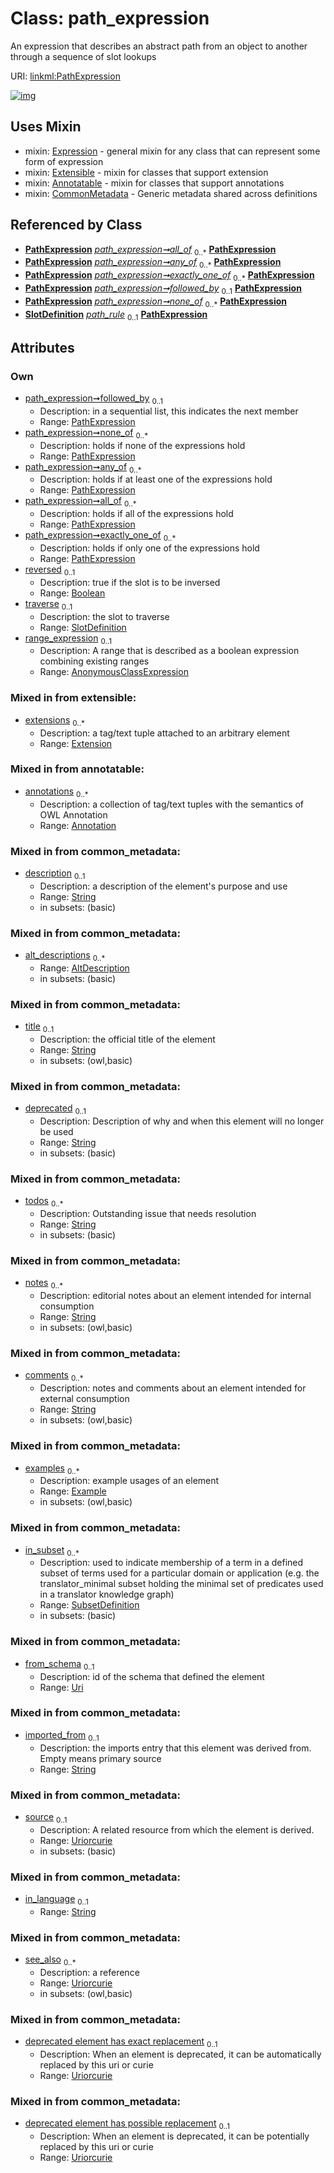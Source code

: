 
# Class: path_expression


An expression that describes an abstract path from an object to another through a sequence of slot lookups

URI: [linkml:PathExpression](https://w3id.org/linkml/PathExpression)


[![img](https://yuml.me/diagram/nofunky;dir:TB/class/[SubsetDefinition],[SlotDefinition],[AnonymousClassExpression]<range_expression%200..1-++[PathExpression&#124;reversed:boolean%20%3F;description:string%20%3F;title:string%20%3F;deprecated:string%20%3F;todos:string%20*;notes:string%20*;comments:string%20*;from_schema:uri%20%3F;imported_from:string%20%3F;source:uriorcurie%20%3F;in_language:string%20%3F;see_also:uriorcurie%20*;deprecated_element_has_exact_replacement:uriorcurie%20%3F;deprecated_element_has_possible_replacement:uriorcurie%20%3F],[SlotDefinition]<traverse%200..1-%20[PathExpression],[PathExpression]<exactly_one_of%200..*-++[PathExpression],[PathExpression]<all_of%200..*-++[PathExpression],[PathExpression]<any_of%200..*-++[PathExpression],[PathExpression]<none_of%200..*-++[PathExpression],[PathExpression]<followed_by%200..1-++[PathExpression],[SlotDefinition]++-%20path_rule%200..1>[PathExpression],[PathExpression]uses%20-.->[Expression],[PathExpression]uses%20-.->[Extensible],[PathExpression]uses%20-.->[Annotatable],[PathExpression]uses%20-.->[CommonMetadata],[Extension],[Extensible],[Expression],[Example],[CommonMetadata],[AnonymousClassExpression],[Annotation],[Annotatable],[AltDescription])](https://yuml.me/diagram/nofunky;dir:TB/class/[SubsetDefinition],[SlotDefinition],[AnonymousClassExpression]<range_expression%200..1-++[PathExpression&#124;reversed:boolean%20%3F;description:string%20%3F;title:string%20%3F;deprecated:string%20%3F;todos:string%20*;notes:string%20*;comments:string%20*;from_schema:uri%20%3F;imported_from:string%20%3F;source:uriorcurie%20%3F;in_language:string%20%3F;see_also:uriorcurie%20*;deprecated_element_has_exact_replacement:uriorcurie%20%3F;deprecated_element_has_possible_replacement:uriorcurie%20%3F],[SlotDefinition]<traverse%200..1-%20[PathExpression],[PathExpression]<exactly_one_of%200..*-++[PathExpression],[PathExpression]<all_of%200..*-++[PathExpression],[PathExpression]<any_of%200..*-++[PathExpression],[PathExpression]<none_of%200..*-++[PathExpression],[PathExpression]<followed_by%200..1-++[PathExpression],[SlotDefinition]++-%20path_rule%200..1>[PathExpression],[PathExpression]uses%20-.->[Expression],[PathExpression]uses%20-.->[Extensible],[PathExpression]uses%20-.->[Annotatable],[PathExpression]uses%20-.->[CommonMetadata],[Extension],[Extensible],[Expression],[Example],[CommonMetadata],[AnonymousClassExpression],[Annotation],[Annotatable],[AltDescription])

## Uses Mixin

 *  mixin: [Expression](Expression.md) - general mixin for any class that can represent some form of expression
 *  mixin: [Extensible](Extensible.md) - mixin for classes that support extension
 *  mixin: [Annotatable](Annotatable.md) - mixin for classes that support annotations
 *  mixin: [CommonMetadata](CommonMetadata.md) - Generic metadata shared across definitions

## Referenced by Class

 *  **[PathExpression](PathExpression.md)** *[path_expression➞all_of](path_expression_all_of.md)*  <sub>0..\*</sub>  **[PathExpression](PathExpression.md)**
 *  **[PathExpression](PathExpression.md)** *[path_expression➞any_of](path_expression_any_of.md)*  <sub>0..\*</sub>  **[PathExpression](PathExpression.md)**
 *  **[PathExpression](PathExpression.md)** *[path_expression➞exactly_one_of](path_expression_exactly_one_of.md)*  <sub>0..\*</sub>  **[PathExpression](PathExpression.md)**
 *  **[PathExpression](PathExpression.md)** *[path_expression➞followed_by](path_expression_followed_by.md)*  <sub>0..1</sub>  **[PathExpression](PathExpression.md)**
 *  **[PathExpression](PathExpression.md)** *[path_expression➞none_of](path_expression_none_of.md)*  <sub>0..\*</sub>  **[PathExpression](PathExpression.md)**
 *  **[SlotDefinition](SlotDefinition.md)** *[path_rule](path_rule.md)*  <sub>0..1</sub>  **[PathExpression](PathExpression.md)**

## Attributes


### Own

 * [path_expression➞followed_by](path_expression_followed_by.md)  <sub>0..1</sub>
     * Description: in a sequential list, this indicates the next member
     * Range: [PathExpression](PathExpression.md)
 * [path_expression➞none_of](path_expression_none_of.md)  <sub>0..\*</sub>
     * Description: holds if none of the expressions hold
     * Range: [PathExpression](PathExpression.md)
 * [path_expression➞any_of](path_expression_any_of.md)  <sub>0..\*</sub>
     * Description: holds if at least one of the expressions hold
     * Range: [PathExpression](PathExpression.md)
 * [path_expression➞all_of](path_expression_all_of.md)  <sub>0..\*</sub>
     * Description: holds if all of the expressions hold
     * Range: [PathExpression](PathExpression.md)
 * [path_expression➞exactly_one_of](path_expression_exactly_one_of.md)  <sub>0..\*</sub>
     * Description: holds if only one of the expressions hold
     * Range: [PathExpression](PathExpression.md)
 * [reversed](reversed.md)  <sub>0..1</sub>
     * Description: true if the slot is to be inversed
     * Range: [Boolean](Boolean.md)
 * [traverse](traverse.md)  <sub>0..1</sub>
     * Description: the slot to traverse
     * Range: [SlotDefinition](SlotDefinition.md)
 * [range_expression](range_expression.md)  <sub>0..1</sub>
     * Description: A range that is described as a boolean expression combining existing ranges
     * Range: [AnonymousClassExpression](AnonymousClassExpression.md)

### Mixed in from extensible:

 * [extensions](extensions.md)  <sub>0..\*</sub>
     * Description: a tag/text tuple attached to an arbitrary element
     * Range: [Extension](Extension.md)

### Mixed in from annotatable:

 * [annotations](annotations.md)  <sub>0..\*</sub>
     * Description: a collection of tag/text tuples with the semantics of OWL Annotation
     * Range: [Annotation](Annotation.md)

### Mixed in from common_metadata:

 * [description](description.md)  <sub>0..1</sub>
     * Description: a description of the element's purpose and use
     * Range: [String](String.md)
     * in subsets: (basic)

### Mixed in from common_metadata:

 * [alt_descriptions](alt_descriptions.md)  <sub>0..\*</sub>
     * Range: [AltDescription](AltDescription.md)
     * in subsets: (basic)

### Mixed in from common_metadata:

 * [title](title.md)  <sub>0..1</sub>
     * Description: the official title of the element
     * Range: [String](String.md)
     * in subsets: (owl,basic)

### Mixed in from common_metadata:

 * [deprecated](deprecated.md)  <sub>0..1</sub>
     * Description: Description of why and when this element will no longer be used
     * Range: [String](String.md)
     * in subsets: (basic)

### Mixed in from common_metadata:

 * [todos](todos.md)  <sub>0..\*</sub>
     * Description: Outstanding issue that needs resolution
     * Range: [String](String.md)
     * in subsets: (basic)

### Mixed in from common_metadata:

 * [notes](notes.md)  <sub>0..\*</sub>
     * Description: editorial notes about an element intended for internal consumption
     * Range: [String](String.md)
     * in subsets: (owl,basic)

### Mixed in from common_metadata:

 * [comments](comments.md)  <sub>0..\*</sub>
     * Description: notes and comments about an element intended for external consumption
     * Range: [String](String.md)
     * in subsets: (owl,basic)

### Mixed in from common_metadata:

 * [examples](examples.md)  <sub>0..\*</sub>
     * Description: example usages of an element
     * Range: [Example](Example.md)
     * in subsets: (owl,basic)

### Mixed in from common_metadata:

 * [in_subset](in_subset.md)  <sub>0..\*</sub>
     * Description: used to indicate membership of a term in a defined subset of terms used for a particular domain or application (e.g. the translator_minimal subset holding the minimal set of predicates used in a translator knowledge graph)
     * Range: [SubsetDefinition](SubsetDefinition.md)
     * in subsets: (basic)

### Mixed in from common_metadata:

 * [from_schema](from_schema.md)  <sub>0..1</sub>
     * Description: id of the schema that defined the element
     * Range: [Uri](Uri.md)

### Mixed in from common_metadata:

 * [imported_from](imported_from.md)  <sub>0..1</sub>
     * Description: the imports entry that this element was derived from.  Empty means primary source
     * Range: [String](String.md)

### Mixed in from common_metadata:

 * [source](source.md)  <sub>0..1</sub>
     * Description: A related resource from which the element is derived.
     * Range: [Uriorcurie](Uriorcurie.md)
     * in subsets: (basic)

### Mixed in from common_metadata:

 * [in_language](in_language.md)  <sub>0..1</sub>
     * Range: [String](String.md)

### Mixed in from common_metadata:

 * [see_also](see_also.md)  <sub>0..\*</sub>
     * Description: a reference
     * Range: [Uriorcurie](Uriorcurie.md)
     * in subsets: (owl,basic)

### Mixed in from common_metadata:

 * [deprecated element has exact replacement](deprecated_element_has_exact_replacement.md)  <sub>0..1</sub>
     * Description: When an element is deprecated, it can be automatically replaced by this uri or curie
     * Range: [Uriorcurie](Uriorcurie.md)

### Mixed in from common_metadata:

 * [deprecated element has possible replacement](deprecated_element_has_possible_replacement.md)  <sub>0..1</sub>
     * Description: When an element is deprecated, it can be potentially replaced by this uri or curie
     * Range: [Uriorcurie](Uriorcurie.md)
